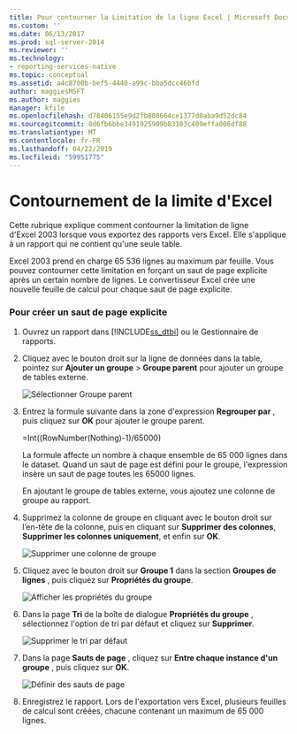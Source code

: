 ```yaml
---
title: Pour contourner la Limitation de la ligne Excel | Microsoft Docs
ms.custom: ''
ms.date: 06/13/2017
ms.prod: sql-server-2014
ms.reviewer: ''
ms.technology:
- reporting-services-native
ms.topic: conceptual
ms.assetid: a4c8700b-bef5-4440-a99c-bba5dcc46bfd
author: maggiesMSFT
ms.author: maggies
manager: kfile
ms.openlocfilehash: d78406155e9d2fb808664ce1377d0aba9d52dc84
ms.sourcegitcommit: 8d6fb6bbe3491925909b83103c409effa006df88
ms.translationtype: MT
ms.contentlocale: fr-FR
ms.lasthandoff: 04/22/2019
ms.locfileid: "59951775"
---
```

# <a name="work-around-the-excel-row-limitation"></a>Contournement de la limite d'Excel
  Cette rubrique explique comment contourner la limitation de ligne d'Excel 2003 lorsque vous exportez des rapports vers Excel. Elle s'applique à un rapport qui ne contient qu'une seule table.  
  
 Excel 2003 prend en charge 65 536 lignes au maximum par feuille. Vous pouvez contourner cette limitation en forçant un saut de page explicite après un certain nombre de lignes. Le convertisseur Excel crée une nouvelle feuille de calcul pour chaque saut de page explicite.  
  
### <a name="to-create-an-explicit-page-break"></a>Pour créer un saut de page explicite  
  
1.  Ouvrez un rapport dans [!INCLUDE[ss_dtbi](../../includes/ss-dtbi-md.md)] ou le Gestionnaire de rapports.  
  
2.  Cliquez avec le bouton droit sur la ligne de données dans la table, pointez sur **Ajouter un groupe** > **Groupe parent** pour ajouter un groupe de tables externe.  
  
     ![Sélectionner Groupe parent](../media/datarow-selectparentgroup.png "Sélectionner Groupe parent")  
  
3.  Entrez la formule suivante dans la zone d'expression **Regrouper par** , puis cliquez sur **OK** pour ajouter le groupe parent.  
  
     =Int((RowNumber(Nothing)-1)/65000)  
  
     La formule affecte un nombre à chaque ensemble de 65 000 lignes dans le dataset. Quand un saut de page est défini pour le groupe, l'expression insère un saut de page toutes les 65000 lignes.  
  
     En ajoutant le groupe de tables externe, vous ajoutez une colonne de groupe au rapport.  
  
4.  Supprimez la colonne de groupe en cliquant avec le bouton droit sur l’en-tête de la colonne, puis en cliquant sur **Supprimer des colonnes**, **Supprimer les colonnes uniquement**, et enfin sur **OK**.  
  
     ![Supprimer une colonne de groupe](../media/groupcolumn-delete-updated.png "Supprimer une colonne de groupe")  
  
5.  Cliquez avec le bouton droit sur **Groupe 1** dans la section **Groupes de lignes** , puis cliquez sur **Propriétés du groupe**.  
  
     ![Afficher les propriétés du groupe](../media/groupproperties-updated.png "Afficher les propriétés de groupe")  
  
6.  Dans la page **Tri** de la boîte de dialogue **Propriétés du groupe** , sélectionnez l'option de tri par défaut et cliquez sur **Supprimer**.  
  
     ![Supprimer le tri par défaut](../media/groupproperties-sorting-updated.png "Supprimer le tri par défaut")  
  
7.  Dans la page **Sauts de page** , cliquez sur **Entre chaque instance d'un groupe** , puis cliquez sur **OK**.  
  
     ![Définir des sauts de page](../media/groupproperties-pagebreaks-updated.png "Définir des sauts de page")  
  
8.  Enregistrez le rapport. Lors de l'exportation vers Excel, plusieurs feuilles de calcul sont créées, chacune contenant un maximum de 65 000 lignes.  
  
  
